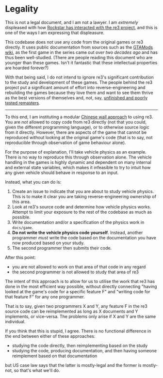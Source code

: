 # Legality

This is not a legal document, and I am not a lawyer. I am _extremely_ displeased with how [Rockstar has interacted with the re3 project](https://www.courtlistener.com/docket/60335180/take-two-interactive-software-inc-v-papenhoff/), and this is one of the ways I am expressing that displeasure.

This codebase does not use any code from the original games or re3 directly. It uses public documentation from sources such as the [GTAMods wiki](https://gtamods.com/wiki/Main_Page), as the first game in the series came out _over two decades ago_ and has thus been well-studied. (There are people reading this document who are younger than these games. Isn't it fantastic that these intellectual properties are hoarded forever?)

With that being said, I do not intend to ignore re3's significant contribution to the study and development of these games. The people behind the re3 project put a significant amount of effort into reverse-engineering and rebuilding the games because they love them and want to see them thrive as the best versions of themselves and, not, say, [unfinished and poorly tested remasters](https://en.wikipedia.org/wiki/Grand_Theft_Auto:_The_Trilogy_%E2%80%93_The_Definitive_Edition#Reception).

---

To this end, I am instituting a modular [Chinese wall approach](https://en.wikipedia.org/wiki/Chinese_wall#Reverse_engineering) to using re3. You are *not* allowed to copy code from re3 directly (not that you could, given the different programming language), or to otherwise source logic from it directly. However, there are aspects of the game that cannot be reproduced without looking at the original game's code (that is to say, not reproducible through observation of game behaviour alone).

For the purpose of explanation, I'll take vehicle physics as an example. There is no way to reproduce this through observation alone. The vehicle handling in the games is highly dynamic and dependent on many internal and external state variables, which makes it infeasible to try to intuit how any given vehicle should behave in response to an input.

Instead, what you can do is:

1. Create an issue to indicate that you are about to study vehicle physics. This is to make it clear you are taking reverse-engineering ownership of this area.
2. Look at re3's source code and determine how vehicle physics works. Attempt to limit your exposure to the rest of the codebase as much as possible.
3. Write documentation and/or a specification of the physics work in `docs/game`.
4. **Do not write the vehicle physics code yourself**. Instead, another programmer _must_ write the code based on the documentation you have now produced based on your study.
5. The second programmer then submits their code. 

After this point:

- you are not allowed to work on that area of that code in any regard
- the second programmer is not allowed to study that area of re3

The intent of this approach is to allow for us to utilise the work that re3 has done in the most efficient way possible, without directly connecting "having looked at the game's code for a specific feature F" and "writing code for that feature F" for any one programmer.

That is to say, given two programmers X and Y, any feature F in the re3 source code can be reimplemented as long as X documents and Y implements, or vice-versa. The problems only arise if X and Y are the same individual.

If you think that this is stupid, I agree. There is no functional difference in the end between either of these approaches:
- studying the code directly, then reimplementing based on the study
- studying the code, producing documentation, and then having someone reimplement based on that documentation

but US case law says that the latter is mostly-legal and the former is mostly-not, so that's what we'll do.